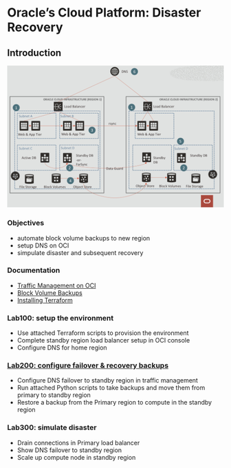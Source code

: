 # Oracle’s Cloud Platform: Disaster Recovery

<!-- Comment out table of contents
## Table of Contents
[Introduction](#introduction)
-->

## Introduction

![Alt text](./failover_SS.png?raw=true "Title")

### Objectives
- automate block volume backups to new region
- setup DNS on OCI
- simpulate disaster and subsequent recovery

### Documentation
- [Traffic Management on OCI](https://www.oracle.com/a/ocom/docs/cloud/traffic-management-100.pdf)
- [Block Volume Backups](https://docs.cloud.oracle.com/en-us/iaas/Content/Block/Concepts/blockvolumebackups.htm)
- [Installing Terraform](https://docs.cloud.oracle.com/en-us/iaas/Content/API/SDKDocs/terraformgetstarted.htm)

### Lab100: setup the environment
- Use attached Terraform scripts to provision the environment
- Complete standby region load balancer setup in OCI console
- Configure DNS for home region
  
### [Lab200: configure failover & recovery backups](https://github.com/arshyasharifian/DR_DNS/blob/master/LabGuide200.md)
- Configure DNS failover to standby region in traffic management
- Run attached Python scripts to take backups and move them from primary to standby region
- Restore a backup from the Primary region to compute in the standby region

### Lab300: simulate disaster
- Drain connections in Primary load balancer
- Show DNS failover to standby region
- Scale up compute node in standby region
